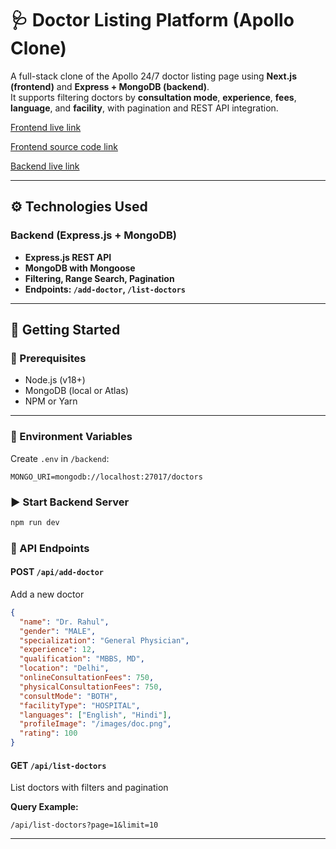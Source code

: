 # 🩺 Doctor Listing Platform (Apollo Clone)

A full-stack clone of the Apollo 24/7 doctor listing page using **Next.js (frontend)** and **Express + MongoDB (backend)**.  
It supports filtering doctors by **consultation mode**, **experience**, **fees**, **language**, and **facility**, with pagination and REST API integration.

[Frontend live link](https://apollo-mocha-delta.vercel.app/)

[Frontend source code link](https://github.com/786mrnoor/apollo/)

[Backend live link](https://apollo-backend.vercel.app/api/list-doctors)

---

## ⚙️ Technologies Used

### Backend (Express.js + MongoDB)
- **Express.js REST API**
- **MongoDB with Mongoose**
- **Filtering, Range Search, Pagination**
- **Endpoints: `/add-doctor`, `/list-doctors`**

---

## 🚀 Getting Started

### 🔧 Prerequisites

- Node.js (v18+)
- MongoDB (local or Atlas)
- NPM or Yarn

---

### 🔐 Environment Variables

Create `.env` in `/backend`:

```env
MONGO_URI=mongodb://localhost:27017/doctors
```

### ▶️ Start Backend Server

```bash
npm run dev
```

### 📡 API Endpoints

#### POST `/api/add-doctor`

Add a new doctor

```json
{
  "name": "Dr. Rahul",
  "gender": "MALE",
  "specialization": "General Physician",
  "experience": 12,
  "qualification": "MBBS, MD",
  "location": "Delhi",
  "onlineConsultationFees": 750,
  "physicalConsultationFees": 750,
  "consultMode": "BOTH",
  "facilityType": "HOSPITAL",
  "languages": ["English", "Hindi"],
  "profileImage": "/images/doc.png",
  "rating": 100
}
```

#### GET `/api/list-doctors`

List doctors with filters and pagination

**Query Example:**

```
/api/list-doctors?page=1&limit=10
```

---
